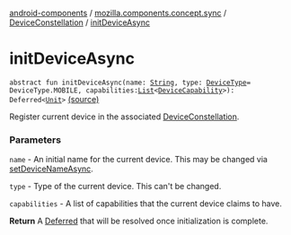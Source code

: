 [android-components](../../index.md) / [mozilla.components.concept.sync](../index.md) / [DeviceConstellation](index.md) / [initDeviceAsync](./init-device-async.md)

# initDeviceAsync

`abstract fun initDeviceAsync(name: `[`String`](https://kotlinlang.org/api/latest/jvm/stdlib/kotlin/-string/index.html)`, type: `[`DeviceType`](../-device-type/index.md)` = DeviceType.MOBILE, capabilities: `[`List`](https://kotlinlang.org/api/latest/jvm/stdlib/kotlin.collections/-list/index.html)`<`[`DeviceCapability`](../-device-capability/index.md)`>): Deferred<`[`Unit`](https://kotlinlang.org/api/latest/jvm/stdlib/kotlin/-unit/index.html)`>` [(source)](https://github.com/mozilla-mobile/android-components/blob/master/components/concept/sync/src/main/java/mozilla/components/concept/sync/Devices.kt#L23)

Register current device in the associated [DeviceConstellation](index.md).

### Parameters

`name` - An initial name for the current device. This may be changed via [setDeviceNameAsync](set-device-name-async.md).

`type` - Type of the current device. This can't be changed.

`capabilities` - A list of capabilities that the current device claims to have.

**Return**
A [Deferred](#) that will be resolved once initialization is complete.

